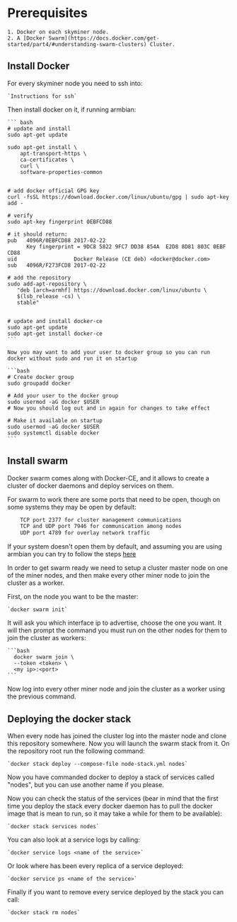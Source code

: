# Prerequisites

    1. Docker on each skyminer node.
    2. A [Docker Swarm](https://docs.docker.com/get-started/part4/#understanding-swarm-clusters) Cluster.

## Install Docker

For every skyminer node you need to ssh into:

    `Instructions for ssh`

Then install docker on it, if running armbian:

    ``` bash
    # update and install
    sudo apt-get update

    sudo apt-get install \
        apt-transport-https \
        ca-certificates \
        curl \
        software-properties-common


    # add docker official GPG key
    curl -fsSL https://download.docker.com/linux/ubuntu/gpg | sudo apt-key add -

    # verify
    sudo apt-key fingerprint 0EBFCD88

    # it should return:
    pub   4096R/0EBFCD88 2017-02-22
          Key fingerprint = 9DC8 5822 9FC7 DD38 854A  E2D8 8D81 803C 0EBF CD88
    uid                  Docker Release (CE deb) <docker@docker.com>
    sub   4096R/F273FCD8 2017-02-22

    # add the repository
    sudo add-apt-repository \
       "deb [arch=armhf] https://download.docker.com/linux/ubuntu \
       $(lsb_release -cs) \
       stable"


    # update and install docker-ce
    sudo apt-get update
    sudo apt-get install docker-ce
    ```

    Now you may want to add your user to docker group so you can run docker without sudo and run it on startup

    ```bash
	# Create docker group
	sudo groupadd docker

	# Add your user to the docker group
	sudo usermod -aG docker $USER
	# Now you should log out and in again for changes to take effect

	# Make it available on startup
	sudo usermod -aG docker $USER	
	sudo systemctl disable docker
    ```

## Install swarm

Docker swarm comes along with Docker-CE, and it allows to create a cluster of docker daemons and deploy services
on them.

For swarm to work there are some ports that need to be open, though on some systems they may be open
by default:

```bash
    TCP port 2377 for cluster management communications
    TCP and UDP port 7946 for communication among nodes
    UDP port 4789 for overlay network traffic
```

If your system doesn't open them by default, and assuming you are using armbian you can try to follow
the steps [here](https://wiki.debian.org/Uncomplicated%20Firewall%20%28ufw%29)

In order to get swarm ready we need to setup a cluster master node on one of the miner nodes, and then make every other
miner node to join the cluster as a worker.

First, on the node you want to be the master:

    `docker swarm init`

It will ask you which interface ip to advertise, choose the one you want. It will then prompt the command you must
run on the other nodes for them to join the cluster as workers:

    ```bash
      docker swarm join \
      --token <token> \
      <my ip>:<port>
    ```

Now log into every other miner node and join the cluster as a worker using the previous command.

## Deploying the docker stack

When every node has joined the cluster log into the master node and clone this repository somewhere. Now
you will launch the swarm stack from it. On the repository root run the following command:

    `docker stack deploy --compose-file node-stack.yml nodes`

Now you have commanded docker to deploy a stack of services called "nodes", but you can use another name
if you please.

Now you can check the status of the services (bear in mind that the first time you deploy the stack every docker
daemon has to pull the docker image that is mean to run, so it may take a while for them to be available):

    `docker stack services nodes`

You can also look at a service logs by calling:

    `docker service logs <name of the service>`

Or look where has been every replica of a service deployed:

    `docker service ps <name of the service>`

Finally if you want to remove every service deployed by the stack you can call:

    `docker stack rm nodes`

